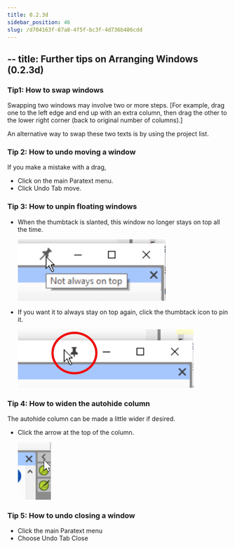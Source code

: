 ```yaml
---
title: 0.2.3d
sidebar_position: 46
slug: /d704163f-87a8-4f5f-bc3f-4d736b486cdd
---
```




## -- title: Further tips on Arranging Windows (0.2.3d)


### Tip1: How to swap windows


Swapping two windows may involve two or more steps. [For example, drag one to the left edge and end up with an extra column, then drag the other to the lower right corner (back to original number of columns).]


An alternative way to swap these two texts is by using the project list.


### Tip 2: How to undo moving a window


If you make a mistake with a drag,

- Click on the main Paratext menu.
- Click Undo Tab move.

### Tip 3: How to unpin floating windows

- When the thumbtack is slanted, this window no longer stays on top all the time.

	![](./622539673.png)

- If you want it to always stay on top again, click the thumbtack icon to pin it.

	![](./643255448.png)


### Tip 4: How to widen the autohide column


The autohide column can be made a little wider if desired.

- Click the arrow at the top of the column.

	![](./2001972470.png)


### Tip 5: How to undo closing a window

- Click the main Paratext menu
- Choose Undo Tab Close
